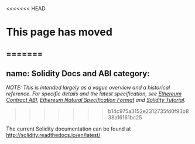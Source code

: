 <<<<<<< HEAD
# This page has moved
=======
---
name: Solidity Docs and ABI
category: 
---

*NOTE: This is intended largely as a vague overview and a historical reference. For specific details and the latest specification, see [Ethereum Contract ABI](https://github.com/ethereum/wiki/wiki/Ethereum-Contract-ABI), [Ethereum Natural Specification Format](https://github.com/ethereum/wiki/wiki/Ethereum-Natural-Specification-Format) and [Solidity Tutorial](https://github.com/ethereum/wiki/wiki/Solidity-Tutorial).*
>>>>>>> b14c975a3152e2312735fd0f93b838a16161bc25

The current Solidity documentation can be found at http://solidity.readthedocs.io/en/latest/
